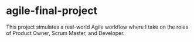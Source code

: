 # agile-final-project
This project simulates a real-world Agile workflow where I take on the roles of Product Owner, Scrum Master, and Developer. 
